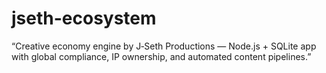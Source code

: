 # jseth-ecosystem
“Creative economy engine by J‑Seth Productions — Node.js + SQLite app with global compliance, IP ownership, and automated content pipelines.”
